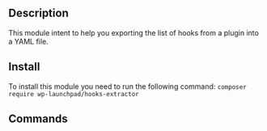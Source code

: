## Description
This module intent to help you exporting the list of hooks from a plugin into a YAML file.

## Install
To install this module you need to run the following command: `composer require wp-launchpad/hooks-extractor`
## Commands
